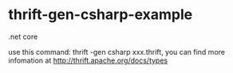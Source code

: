 # thrift-gen-csharp-example
.net core

use this command: thrift -gen csharp xxx.thrift, you can find more infomation at http://thrift.apache.org/docs/types
